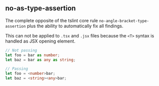 ## no-as-type-assertion

The complete opposite of the tslint core rule `no-angle-bracket-type-assertion` plus the ability to automatically fix all findings.

This can not be applied to `.tsx` and `.jsx` files because the `<T>` syntax is handled as JSX opening element.

```ts
// Not passing
let foo = bar as number;
let baz = bar as any as string;

// Passing
let foo = <number>bar;
let baz = <string><any>bar;
```
